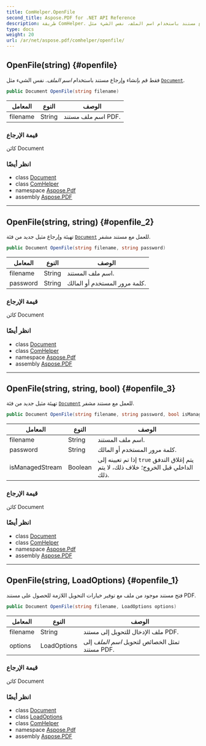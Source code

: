 ```yaml
---
title: ComHelper.OpenFile
second_title: Aspose.PDF for .NET API Reference
description: طريقة ComHelper. فقط قم بإنشاء وإرجاع مستند باستخدام اسم الملف. نفس الشيء مثل Document
type: docs
weight: 20
url: /ar/net/aspose.pdf/comhelper/openfile/
---
```

## OpenFile(string) {#openfile}

فقط قم بإنشاء وإرجاع مستند باستخدام *اسم الملف*. نفس الشيء مثل [`Document`](../../document/document/).

```csharp
public Document OpenFile(string filename)
```

| المعامل | النوع | الوصف |
| --- | --- | --- |
| filename | String | اسم ملف مستند PDF. |

### قيمة الإرجاع

كائن Document

### انظر أيضًا

* class [Document](../../document/)
* class [ComHelper](../)
* namespace [Aspose.Pdf](../../../aspose.pdf/)
* assembly [Aspose.PDF](../../../)

---

## OpenFile(string, string) {#openfile_2}

تهيئة وإرجاع مثيل جديد من فئة [`Document`](../../document/) للعمل مع مستند مشفر.

```csharp
public Document OpenFile(string filename, string password)
```

| المعامل | النوع | الوصف |
| --- | --- | --- |
| filename | String | اسم ملف المستند. |
| password | String | كلمة مرور المستخدم أو المالك. |

### قيمة الإرجاع

كائن Document

### انظر أيضًا

* class [Document](../../document/)
* class [ComHelper](../)
* namespace [Aspose.Pdf](../../../aspose.pdf/)
* assembly [Aspose.PDF](../../../)

---

## OpenFile(string, string, bool) {#openfile_3}

تهيئة مثيل جديد من فئة [`Document`](../../document/) للعمل مع مستند مشفر.

```csharp
public Document OpenFile(string filename, string password, bool isManagedStream)
```

| المعامل | النوع | الوصف |
| --- | --- | --- |
| filename | String | اسم ملف المستند. |
| password | String | كلمة مرور المستخدم أو المالك. |
| isManagedStream | Boolean | إذا تم تعيينه إلى `true` يتم إغلاق التدفق الداخلي قبل الخروج؛ خلاف ذلك، لا يتم ذلك. |

### قيمة الإرجاع

كائن Document

### انظر أيضًا

* class [Document](../../document/)
* class [ComHelper](../)
* namespace [Aspose.Pdf](../../../aspose.pdf/)
* assembly [Aspose.PDF](../../../)

---

## OpenFile(string, LoadOptions) {#openfile_1}

فتح مستند موجود من ملف مع توفير خيارات التحويل اللازمة للحصول على مستند PDF.

```csharp
public Document OpenFile(string filename, LoadOptions options)
```

| المعامل | النوع | الوصف |
| --- | --- | --- |
| filename | String | ملف الإدخال للتحويل إلى مستند PDF. |
| options | LoadOptions | تمثل الخصائص لتحويل *اسم الملف* إلى مستند PDF. |

### قيمة الإرجاع

كائن Document

### انظر أيضًا

* class [Document](../../document/)
* class [LoadOptions](../../loadoptions/)
* class [ComHelper](../)
* namespace [Aspose.Pdf](../../../aspose.pdf/)
* assembly [Aspose.PDF](../../../)